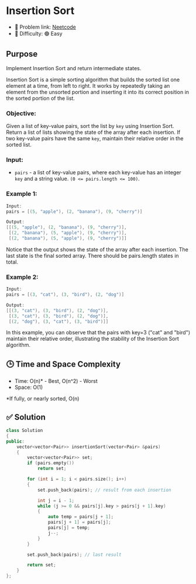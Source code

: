 # Insertion Sort

- 🧩 Problem link: [Neetcode](https://neetcode.io/problems/insertionSort)
- 🚦 Difficulty: 🟢 Easy

## Purpose

Implement Insertion Sort and return intermediate states.

Insertion Sort is a simple sorting algorithm that builds the sorted list one element at a time, from left to right. It works by repeatedly taking an element from the unsorted portion and inserting it into its correct position in the sorted portion of the list.

### Objective:

Given a list of key-value pairs, sort the list by `key` using Insertion Sort. Return a list of lists showing the state of the array after each insertion. If two key-value pairs have the same `key`, maintain their relative order in the sorted list.

### Input:

- `pairs` - a list of key-value pairs, where each key-value has an integer `key` and a string value. `(0 <= pairs.length <= 100)`.

### Example 1:

```cpp
Input:
pairs = [(5, "apple"), (2, "banana"), (9, "cherry")]

Output:
[[(5, "apple"), (2, "banana"), (9, "cherry")],
 [(2, "banana"), (5, "apple"), (9, "cherry")],
 [(2, "banana"), (5, "apple"), (9, "cherry")]]
```

Notice that the output shows the state of the array after each insertion. The last state is the final sorted array. There should be pairs.length states in total.

### Example 2:

```cpp
Input:
pairs = [(3, "cat"), (3, "bird"), (2, "dog")]

Output:
[[(3, "cat"), (3, "bird"), (2, "dog")],
 [(3, "cat"), (3, "bird"), (2, "dog")],
 [(2, "dog"), (3, "cat"), (3, "bird")]]
```

In this example, you can observe that the pairs with key=3 ("cat" and "bird") maintain their relative order, illustrating the stability of the Insertion Sort algorithm.

## 🕒 Time and Space Complexity

- Time: O(n)\* - Best, O(n^2) - Worst
- Space: O(1)

\*If fully, or nearly sorted, O(n)

## ✅ Solution

```cpp
class Solution
{
public:
    vector<vector<Pair>> insertionSort(vector<Pair> &pairs)
    {
        vector<vector<Pair>> set;
        if (pairs.empty())
            return set;

        for (int i = 1; i < pairs.size(); i++)
        {
            set.push_back(pairs); // result from each insertion

            int j = i - 1;
            while (j >= 0 && pairs[j].key > pairs[j + 1].key)
            {
                auto temp = pairs[j + 1];
                pairs[j + 1] = pairs[j];
                pairs[j] = temp;
                j--;
            }
        }

        set.push_back(pairs); // last result

        return set;
    }
};
```
